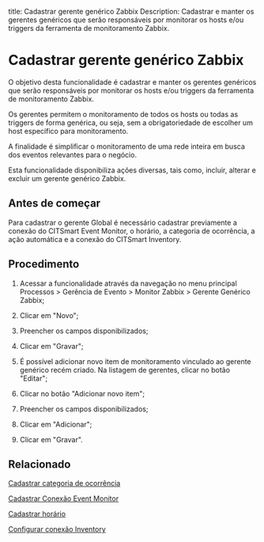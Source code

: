title: Cadastrar gerente genérico Zabbix
Description: Cadastrar e manter os gerentes genéricos que serão responsáveis por monitorar os hosts e/ou triggers da ferramenta de monitoramento Zabbix.
# Cadastrar gerente genérico Zabbix

O objetivo desta funcionalidade é cadastrar e manter os gerentes genéricos que
serão responsáveis por monitorar os hosts e/ou triggers da ferramenta de
monitoramento Zabbix.

Os gerentes permitem o monitoramento de todos os hosts ou todas as triggers de
forma genérica, ou seja, sem a obrigatoriedade de escolher um host específico
para monitoramento.

A finalidade é simplificar o monitoramento de uma rede inteira em busca dos
eventos relevantes para o negócio.

Esta funcionalidade disponibiliza ações diversas, tais como, incluir, alterar e
excluir um gerente genérico Zabbix.

Antes de começar
--------------------

Para cadastrar o gerente Global é necessário cadastrar previamente a conexão do
CITSmart Event Monitor, o horário, a categoria de ocorrência, a ação automática
e a conexão do CITSmart Inventory.

Procedimento
----------------

1.  Acessar a funcionalidade através da navegação no menu principal Processos \>
    Gerência de Evento \> Monitor Zabbix \> Gerente Genérico Zabbix;

2.  Clicar em "Novo";

3.  Preencher os campos disponibilizados;

4.  Clicar em "Gravar";

5.  É possível adicionar novo item de monitoramento vinculado ao gerente
    genérico recém criado. Na listagem de gerentes, clicar no botão "Editar";

6.  Clicar no botão "Adicionar novo item";

7.  Preencher os campos disponibilizados;

8.  Clicar em "Adicionar";

9.  Clicar em "Gravar".


Relacionado
----------

[Cadastrar categoria de ocorrência](/pt-br/citsmart-platform-9/processes/event/configuration/register-occurence-category.html)

[Cadastrar Conexão Event Monitor](/pt-br/citsmart-platform-9/processes/event/configuration/register-event-monitor-connection.html)

[Cadastrar horário](/pt-br/citsmart-platform-9/processes/event/configuration/register-time.html)

[Configurar conexão Inventory](/pt-br/citsmart-platform-9/processes/event/configuration/set-inventory-connection.html)


<!-- !!! tip "About"

    <b>Product/Version:</b> CITSmart | 9.00 &nbsp;&nbsp;
    <b>Updated:</b>01/15/2019 – Anna Martins
